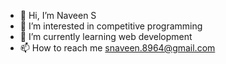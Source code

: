 - 👋 Hi, I’m Naveen S
- 👀 I’m interested in competitive programming
- 🌱 I’m currently learning web development
- 📫 How to reach me snaveen.8964@gmail.com

<!---
Naveen300305/Naveen300305 is a ✨ special ✨ repository because its `README.md` (this file) appears on your GitHub profile.
You can click the Preview link to take a look at your changes.
--->
